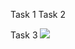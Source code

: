 Task 1 
<a href="https://github.com/Severyn"></a>
Task 2 
<a href="https://github.com/Severyn/welcome-to-github"></a>


Task 3
<img src="https://drive.google.com/open?id=0B6IOzX--kkb_aE5LeVI2R0QzYUk">